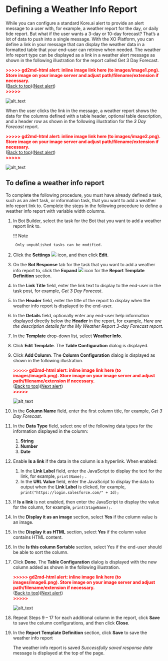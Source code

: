 # Defining a Weather Info Report

While you can configure a standard Kore.ai alert to provide an alert message to a user with, for example, a weather report for the day, or daily tide report. But what if the user wants a 3-day or 10-day forecast? That’s a lot of data to push into a single message. With the XO Platform, you can define a link in your message that can display the weather data in a formatted table that your end-user can retrieve when needed.
The weather info report type can be displayed as a link in a weather alert message as shown in the following illustration for the report called Get 3 Day Forecast.

<p id="gdcalert1" ><span style="color: red; font-weight: bold">>>>>>  gd2md-html alert: inline image link here (to images/image1.png). Store image on your image server and adjust path/filename/extension if necessary. </span><br>(<a href="#">Back to top</a>)(<a href="#gdcalert2">Next alert</a>)<br><span style="color: red; font-weight: bold">>>>>> </span></p>

![alt_text](images/image1.png "image_tooltip")

When the user clicks the link in the message, a weather report shows the data for the columns defined with a table header, optional table description, and a header row as shown in the following illustration for the _3 Day Forecast_ report.

<p id="gdcalert2" ><span style="color: red; font-weight: bold">>>>>>  gd2md-html alert: inline image link here (to images/image2.png). Store image on your image server and adjust path/filename/extension if necessary. </span><br>(<a href="#">Back to top</a>)(<a href="#gdcalert3">Next alert</a>)<br><span style="color: red; font-weight: bold">>>>>> </span></p>

![alt_text](images/image2.png "image_tooltip")


## To define a weather info report

To complete the following procedure, you must have already defined a task, such as an alert task, or information task, that you want to add a weather info report link to. Complete the steps in the following procedure to define a weather info report with variable width columns.

1. In Bot Builder, select the task for the Bot that you want to add a weather report link to.

    !!! Note
    
        Only unpublished tasks can be modified.

2. Click the **Settings** <img src="../images/settings-icon.png"> icon, and then click **Edit**.
3. On the **Bot Response** tab for the task that you want to add a weather info report to, click the **Expand** <img src="../images/expand-icon.png"> icon for the **Report Template Definition** section.

4. In the **Link Title** field, enter the link text to display to the end-user in the task post, for example, _Get 3 Day Forecast_.
5. In the **Header** field, enter the title of the report to display when the weather info report is displayed to the end-user.
6. In the **Details** field, optionally enter any end-user help information displayed directly below the **Header** in the report, for example, _Here are the description details for the My Weather Report 3-day Forecast report_.
7. In the **Template** drop-down list, select **Weather Info**.
8. Click **Edit Template**. The **Table Configuration** dialog is displayed.
9. Click **Add Column**. The **Column Configuration** dialog is displayed as shown in the following illustration.

    <p id="gdcalert5" ><span style="color: red; font-weight: bold">>>>>>  gd2md-html alert: inline image link here (to images/image5.png). Store image on your image server and adjust path/filename/extension if necessary. </span><br>(<a href="#">Back to top</a>)(<a href="#gdcalert6">Next alert</a>)<br><span style="color: red; font-weight: bold">>>>>> </span></p>

    ![alt_text](images/image5.png "image_tooltip")

10. In the **Column Name** field, enter the first column title, for example, _Get 3 Day Forecast_.
11. In the  **Data Type** field, select one of the following data types for the information displayed in the column:  
    1. **String**
    2. **Number**
    3. **Date**

12. Enable **Is a link** if the data in the column is a hyperlink. When enabled:  
    1. In the **Link Label** field, enter the JavaScript to display the text for the link, for example, `print(Name);` .
    2. In the **URL Value** field, enter the JavaScript to display the data to output when the **Link Label** is clicked, for example, `print("https://login.salesforce.com/" + Id);`

13. If **Is a link** is not enabled, then enter the JavaScript to display the value for the column, for example, `print(StageName);`.
14. In the **Display it as an image** section, select **Yes** if the column value is an image.
15. In the **Display it as HTML** section, select **Yes** if the column value contains HTML content.
16. In the **Is this column Sortable** section, select Yes if the end-user should be able to sort the column.
17. Click **Done**. The **Table Configuration** dialog is displayed with the new column added as shown in the following illustration.

    <p id="gdcalert6" ><span style="color: red; font-weight: bold">>>>>>  gd2md-html alert: inline image link here (to images/image6.png). Store image on your image server and adjust path/filename/extension if necessary. </span><br>(<a href="#">Back to top</a>)(<a href="#gdcalert7">Next alert</a>)<br><span style="color: red; font-weight: bold">>>>>> </span></p>

    ![alt_text](images/image6.png "image_tooltip")

18. Repeat Steps 9 – 17 for each additional column in the report, click **Save** to save the column configurations, and then click **Close**.
19. In the **Report Template Definition** section, click **Save** to save the weather info report

    The weather info report is saved _Successfully saved response data_ message is displayed at the top of the page.
